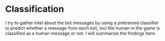 # Classification

I try to gather intel about the bot messages by using a pretrained classifier to predict whether a message from each bot, incl the human in the game is classified as a human message or not.
I will summarize the findings here.